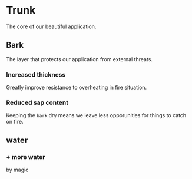 # Trunk

The core of our beautiful application.


## Bark

The layer that protects our application from external threats.

### Increased thickness

Greatly improve resistance to overheating in fire situation.

### Reduced sap content

Keeping the `bark` dry means we leave less opporunities for things to catch on fire.

## water

### + more water

by magic

